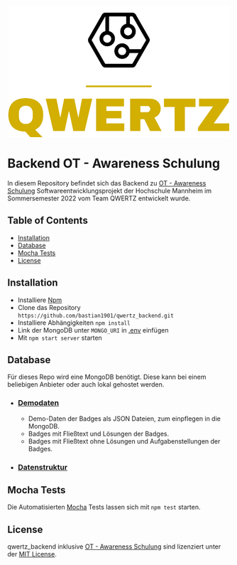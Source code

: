 <div align="center">

![alt Logo](https://raw.githubusercontent.com/bastian1901/OT-Awareness-Schulung/master/src/Resources/logo_small.png)

</div>

# Backend OT - Awareness Schulung
In diesem Repository befindet sich das Backend zu [OT - Awareness Schulung](https://github.com/bastian1901/OT-Awareness-Schulung.git)
Softwareentwicklungsprojekt der Hochschule Mannheim im Sommersemester 2022 vom Team QWERTZ entwickelt wurde.

## Table of Contents
- [Installation](#Installation)
- [Database](#Database)
- [Mocha Tests](#Mocha-Tests)
- [License](#License)


## Installation
- Installiere [Npm](https://nodejs.org/en/download/)
- Clone das Repository ```https://github.com/bastian1901/qwertz_backend.git```
- Installiere Abhängigkeiten ```npm install```
- Link der MongoDB unter ```MONGO_URI``` in [.env](https://github.com/bastian1901/qwertz_backend/tree/master/.env) einfügen
- Mit ```npm start server``` starten

## Database
Für dieses Repo wird eine MongoDB benötigt.
Diese kann bei einem beliebigen Anbieter oder auch lokal gehostet werden.

- ### [Demodaten](https://github.com/bastian1901/qwertz_backend/blob/master/OT-DEMO-Datas.zip)
  - Demo-Daten der Badges als JSON Dateien, zum einpflegen in die MongoDB.
  - Badges mit Fließtext und Lösungen der Badges. 
  - Badges mit Fließtext ohne Lösungen und Aufgabenstellungen der Badges.

- ### [Datenstruktur](https://github.com/bastian1901/qwertz_backend/tree/master/backend/model)

## Mocha Tests
Die Automatisierten [Mocha](https://mochajs.org/) Tests lassen sich mit ```npm test``` starten.
 
## License
qwertz_backend inklusive [OT - Awareness Schulung](https://github.com/bastian1901/OT-Awareness-Schulung.git) sind lizenziert unter
der [MIT License](https://github.com/bastian1901/qwertz/blob/master/LICENSE).


